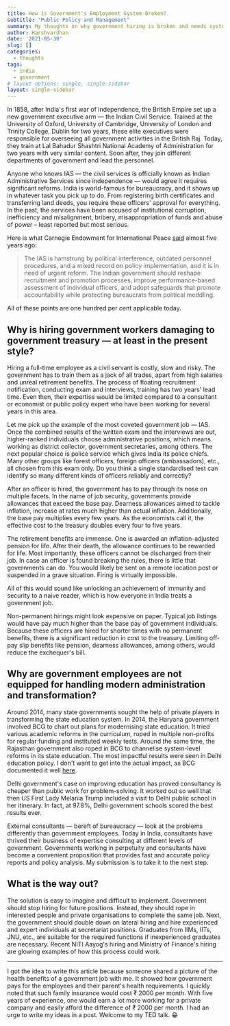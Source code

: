 ```yaml
---
title: How is Government's Employment System Broken?
subtitle: "Public Policy and Management"
summary: My thoughts on why government hiring is broken and needs system-level redesign to improve.
author: Harshvardhan
date: '2021-05-30'
slug: []
categories:
  - thoughts
tags:
  - india
  - government
# layout options: single, single-sidebar
layout: single-sidebar
---
```


In 1858, after India's first war of independence, the British Empire set up a new government executive arm — the Indian Civil Service. Trained at the University of Oxford, University of Cambridge, University of London and Trinity College, Dublin for two years, these elite executives were responsible for overseeing all government activities in the British Raj. Today, they train at Lal Bahadur Shashtri National Academy of Administration for two years with very similar content. Soon after, they join different departments of government and lead the personnel.


Anyone who knows IAS — the civil services is officially known as Indian Administrative Services since independence — would agree it requires significant reforms. India is world-famous for bureaucracy, and it shows up in whatever task you pick up to do. From registering birth certificates and transferring land deeds, you require these officers' approval for everything. In the past, the services have been accused of institutional corruption, inefficiency and misalignment, bribery, misappropriation of funds and abuse of power – least reported but most serious.

Here is what Carnegie Endowment for International Peace [said](https://carnegieendowment.org/2016/09/01/indian-administrative-service-meets-big-data-pub-64457) almost five years ago:

> The IAS is hamstrung by political interference, outdated personnel procedures, and a mixed record on policy implementation, and it is in need of urgent reform. The Indian government should reshape recruitment and promotion processes, improve performance-based assessment of individual officers, and adopt safeguards that promote accountability while protecting bureaucrats from political meddling.

All of these points are one hundred per cent applicable today.

## Why is hiring government workers damaging to government treasury — at least in the present style?

Hiring a full-time employee as a civil servant is costly, slow and risky. The government has to train them as a jack of all trades, apart from high salaries and unreal retirement benefits. The process of floating recruitment notification, conducting exam and interviews, training has two years' lead time. Even then, their expertise would be limited compared to a consultant or economist or public policy expert who have been working for several years in this area.


Let me pick up the example of the most coveted government job — IAS. Once the combined results of the written exam and the interviews are out, higher-ranked individuals choose administrative positions, which means working as district collector, government secretaries, among others. The next popular choice is police service which gives India its police chiefs. Many other groups like forest officers, foreign officers (ambassadors), etc., all chosen from this exam only. Do you think a single standardised test can identify so many different kinds of officers reliably and correctly?


After an officer is hired, the government has to pay through its nose on multiple facets. In the name of job security, governments provide allowances that exceed the base pay. Dearness allowances aimed to tackle inflation, increase at rates much higher than actual inflation. Additionally, the base pay multiplies every few years. As the economists call it, the effective cost to the treasury doubles every four to five years.

The retirement benefits are immense. One is awarded an inflation-adjusted pension for life. After their death, the allowance continues to be rewarded for life. Most importantly, these officers cannot be discharged from their job. In case an officer is found breaking the rules, there is little that governments can do. You would likely be sent on a remote location post or suspended in a grave situation. Firing is virtually impossible.


All of this would sound like unlocking an achievement of immunity and security to a naive reader, which is how everyone in India treats a government job.


Non-permanent hirings might look expensive on paper. Typical job listings would have pay much higher than the base pay of government individuals. Because these officers are hired for shorter times with no permanent benefits, there is a significant reduction in cost to the treasury. Limiting off-pay slip benefits like pension, dearness allowances, among others, would reduce the exchequer's bill.


## Why are government employees are not equipped for handling modern administration and transformation?

Around 2014, many state governments sought the help of private players in transforming the state education system. In 2014, the Haryana government involved BCG to chart out plans for modernising state education. It tried various academic reforms in the curriculum, roped in multiple non-profits for regular funding and instituted weekly tests. Around the same time, the Rajasthan government also roped in BCG to channelise system-level reforms in its state education. The most impactful results were seen in Delhi education policy. I don't want to get into the actual impact, as BCG documented it well [here](https://www.bcg.com/en-in/school-education-reforms-in-delhi-2015-2020).


Delhi government's case on improving education has proved consultancy is cheaper than public work for problem-solving. It worked out so well that then US First Lady Melania Trump included a visit to Delhi public school in her itinerary. In fact, at 97.8%, Delhi government schools scored the best results ever.


External consultants — bereft of bureaucracy — look at the problems differently than government employees. Today in India, consultants have thrived their business of expertise consulting at different levels of government. Governments working in perpetuity and consultants have become a convenient proposition that provides fast and accurate policy reports and policy analysis. My submission is to take it to the next step.


## What is the way out?

The solution is easy to imagine and difficult to implement. Government should stop hiring for future positions. Instead, they should rope in interested people and private organisations to complete the same job. Next, the government should double down on lateral hiring and hire experienced and expert individuals at secretariat positions. Graduates from IIMs, IITs, JNU, etc., are suitable for the required functions if inexperienced graduates are necessary. Recent NITI Aayog's hiring and Ministry of Finance's hiring are glowing examples of how this process could work.


---

I got the idea to write this article because someone shared a picture of the health benefits of a government job with me. It showed how government pays for the employees and their parent's health requirements. I quickly noted that such family insurance would cost ₹ 2000 per month. With five years of experience, one would earn a lot more working for a private company and easily afford the difference of ₹ 2000 per month. I had an urge to write my ideas in a post. Welcome to my TED talk. :grin:
